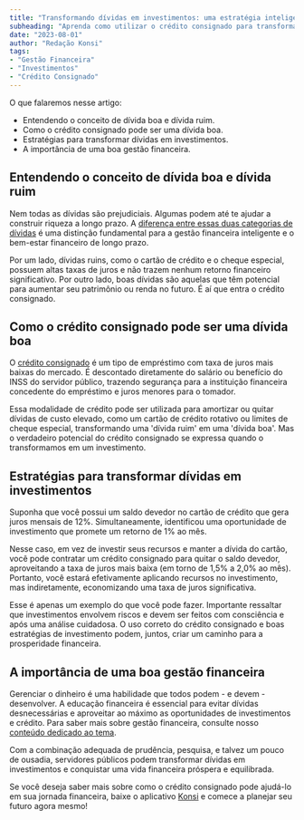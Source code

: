 ```yaml
---
title: "Transformando dívidas em investimentos: uma estratégia inteligente para servidores públicos"
subheading: "Aprenda como utilizar o crédito consignado para transformar suas dívidas em oportunidades de investimento e garantir uma maior estabilidade financeira."
date: "2023-08-01"
author: "Redação Konsi"
tags:
- "Gestão Financeira"
- "Investimentos"
- "Crédito Consignado"
---
```


O que falaremos nesse artigo:
- Entendendo o conceito de dívida boa e dívida ruim.
- Como o crédito consignado pode ser uma dívida boa.
- Estratégias para transformar dívidas em investimentos.
- A importância de uma boa gestão financeira.

## Entendendo o conceito de dívida boa e dívida ruim

Nem todas as dívidas são prejudiciais. Algumas podem até te ajudar a construir riqueza a longo prazo. A [diferença entre essas duas categorias de dívidas](https://konsi.com.br/postagens/5-erros-comuns-ao-contratar-credito-consignado) é uma distinção fundamental para a gestão financeira inteligente e o bem-estar financeiro de longo prazo.

Por um lado, dívidas ruins, como o cartão de crédito e o cheque especial, possuem altas taxas de juros e não trazem nenhum retorno financeiro significativo. Por outro lado, boas dívidas são aquelas que têm potencial para aumentar seu patrimônio ou renda no futuro. É aí que entra o crédito consignado.

## Como o crédito consignado pode ser uma dívida boa

O [crédito consignado](https://konsi.com.br/postagens/5-motivos-para-escolher-o-credito-consignado-publico) é um tipo de empréstimo com taxa de juros mais baixas do mercado. É descontado diretamente do salário ou benefício do INSS do servidor público, trazendo segurança para a instituição financeira concedente do empréstimo e juros menores para o tomador.

Essa modalidade de crédito pode ser utilizada para amortizar ou quitar dívidas de custo elevado, como um cartão de crédito rotativo ou limites de cheque especial, transformando uma 'dívida ruim' em uma 'dívida boa'. Mas o verdadeiro potencial do crédito consignado se expressa quando o transformamos em um investimento.

## Estratégias para transformar dívidas em investimentos

Suponha que você possui um saldo devedor no cartão de crédito que gera juros mensais de 12%. Simultaneamente, identificou uma oportunidade de investimento que promete um retorno de 1% ao mês.

Nesse caso, em vez de investir seus recursos e manter a dívida do cartão, você pode contratar um crédito consignado para quitar o saldo devedor, aproveitando a taxa de juros mais baixa (em torno de 1,5% a 2,0% ao mês). Portanto, você estará efetivamente aplicando recursos no investimento, mas indiretamente, economizando uma taxa de juros significativa.

Esse é apenas um exemplo do que você pode fazer. Importante ressaltar que investimentos envolvem riscos e devem ser feitos com consciência e após uma análise cuidadosa. O uso correto do crédito consignado e boas estratégias de investimento podem, juntos, criar um caminho para a prosperidade financeira.

## A importância de uma boa gestão financeira

Gerenciar o dinheiro é uma habilidade que todos podem - e devem - desenvolver. A educação financeira é essencial para evitar dívidas desnecessárias e aproveitar ao máximo as oportunidades de investimentos e crédito. Para saber mais sobre gestão financeira, consulte nosso [conteúdo dedicado ao tema](https://konsi.com.br/postagens/5-passos-para-organizar-suas-financas-e-evitar-endividamento).

Com a combinação adequada de prudência, pesquisa, e talvez um pouco de ousadia, servidores públicos podem transformar dívidas em investimentos e conquistar uma vida financeira próspera e equilibrada.

Se você deseja saber mais sobre como o crédito consignado pode ajudá-lo em sua jornada financeira, baixe o aplicativo [Konsi](https://konsi.com.br/download) e comece a planejar seu futuro agora mesmo!